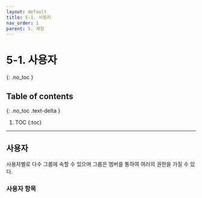 ```yaml
---
layout: default
title: 5-1. 사용자
nav_order: 1
parent: 5. 계정
---
```


# 5-1. 사용자
{: .no_toc }

## Table of contents
{: .no_toc .text-delta }

1. TOC
{:toc}

---

## 사용자
사용자별로 다수 그룹에 속할 수 있으며 그룹은 멤버를 통하여 여러의 권한을 가질 수 있다.


### 사용자 항목
